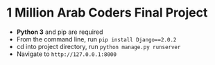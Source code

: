 # 1 Million Arab Coders Final Project

- **Python 3** and pip are required
- From the command line, run `pip install Django==2.0.2`
- cd into project directory, run `python manage.py runserver`
- Navigate to `http://127.0.0.1:8000`